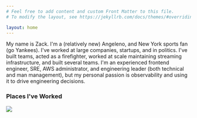 ```yaml
---
# Feel free to add content and custom Front Matter to this file.
# To modify the layout, see https://jekyllrb.com/docs/themes/#overriding-theme-defaults

layout: home
---
```


My name is Zack. I'm a (relatively new) Angeleno, and New York sports fan (go Yankees). I've worked at large companies, startups, and in politics. I've built teams, acted as a firefighter, worked at scale maintaining streaming infrastructure, and built several teams. I'm an experienced frontend engineer, SRE, AWS administrator, and engineering leader (both technical and man management), but my personal passion is observability and using it to drive engineering decisions.

### Places I've Worked

<img class="ihr" src="{%- if site.plainwhite.dark_mode -%}/assets/images/ihr.png{%- else -%}/assets/images/ihr-light.png{%- endif -%}"/>
